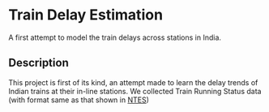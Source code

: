 # Train Delay Estimation
A first attempt to model the train delays across stations in India.

## Description
This project is first of its kind, an attempt made to learn the delay trends of
Indian trains at their in-line stations. We collected Train Running Status data
(with format same as that shown in [NTES](https://enquiry.indianrail.gov.in/mntes/))

